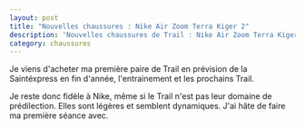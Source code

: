```yaml
---
layout: post
title: "Nouvelles chaussures : Nike Air Zoom Terra Kiger 2"
description: 'Nouvelles chaussures de Trail : Nike Air Zoom Terra Kiger 2'
category: chaussures
---
```


Je viens d'acheter ma première paire de Trail en prévision de la Saintéxpress en
fin d'année, l'entrainement et les prochains Trail.

Je reste donc fidèle à Nike, même si le Trail n'est pas leur domaine de
prédilection. Elles sont légères et semblent dynamiques. J'ai hâte de faire
ma première séance avec.
